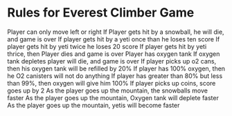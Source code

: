 # Rules for Everest Climber Game
Player can only move left or right
If Player gets hit by a snowball, he will die, and game is over
If player gets hit by a yeti once than he loses ten score
If player gets hit by yeti twice he loses 20 score
If player gets hit by yeti thrice, then Player dies and game is over
Player has oxygen tank
If oxygen tank depletes player will die, and game is over
If player picks up o2 cans, then his oxygen tank will be refilled by 20%
If player has 100% oxygen, then he O2 canisters will not do anything
If player has greater than 80% but less than 99%, then oxygen will give him 100%
If player picks up coins, score goes up by 2
As the player goes up the mountain, the snowballs move faster
As the player goes up the mountain, Oxygen tank will deplete faster
As the player goes up the mountain, yetis will become faster
